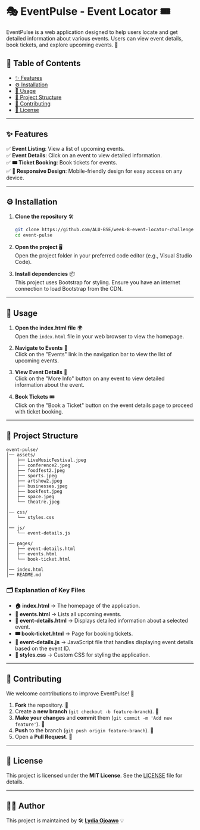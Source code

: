 # 🎭 EventPulse - Event Locator 🎟️

EventPulse is a web application designed to help users locate and get detailed information about various events. Users can view event details, book tickets, and explore upcoming events. 🎉  

## 📌 Table of Contents  

- [✨ Features](#features)  
- [⚙️ Installation](#installation)  
- [🚀 Usage](#usage)  
- [📂 Project Structure](#project-structure)  
- [🤝 Contributing](#contributing)  
- [📜 License](#license)  

---

## ✨ Features  

✅ **Event Listing**: View a list of upcoming events.  
✅ **Event Details**: Click on an event to view detailed information.  
✅ **🎟️ Ticket Booking**: Book tickets for events.  
✅ **📱 Responsive Design**: Mobile-friendly design for easy access on any device.  

---

## ⚙️ Installation  

1. **Clone the repository** 🛠️  
    ```bash
    git clone https://github.com/ALU-BSE/week-8-event-locator-challenge-Lydia02.git
    cd event-pulse
    ```
2. **Open the project** 🖥️  
    Open the project folder in your preferred code editor (e.g., Visual Studio Code).  

3. **Install dependencies** 📦  
    This project uses Bootstrap for styling. Ensure you have an internet connection to load Bootstrap from the CDN.  

---

## 🚀 Usage  

1. **Open the index.html file** 🌍  
    Open the `index.html` file in your web browser to view the homepage.  

2. **Navigate to Events** 📅  
    Click on the "Events" link in the navigation bar to view the list of upcoming events.  

3. **View Event Details** 🧐  
    Click on the "More Info" button on any event to view detailed information about the event.  

4. **Book Tickets** 🎟️  
    Click on the "Book a Ticket" button on the event details page to proceed with ticket booking.  

---

## 📂 Project Structure  
```
event-pulse/
│── assets/
│   ├── LiveMusicFestival.jpeg
│   ├── conference2.jpeg
│   ├── foodfest2.jpeg
│   ├── sports.jpeg
│   ├── artshow2.jpeg
│   ├── businesses.jpeg
│   ├── bookfest.jpeg
│   ├── space.jpeg
│   └── theatre.jpeg
│
│── css/
│   └── styles.css
│
│── js/
│   └── event-details.js
│
│── pages/
│   ├── event-details.html
│   ├── events.html
│   └── book-ticket.html
│
│── index.html
│── README.md

```


### 🗂️ Explanation of Key Files  

- **🏠 index.html** → The homepage of the application.  
- **📅 events.html** → Lists all upcoming events.  
- **📝 event-details.html** → Displays detailed information about a selected event.  
- **🎟️ book-ticket.html** → Page for booking tickets.  
- **📜 event-details.js** → JavaScript file that handles displaying event details based on the event ID.  
- **🎨 styles.css** → Custom CSS for styling the application.  

---

## 🤝 Contributing  

We welcome contributions to improve EventPulse! 🚀  

1. **Fork** the repository. 🍴  
2. Create a **new branch** (`git checkout -b feature-branch`). 🌿  
3. **Make your changes** and **commit** them (`git commit -m 'Add new feature'`). 📝  
4. **Push** to the branch (`git push origin feature-branch`). 🚀  
5. Open a **Pull Request**. 🔁  

---

## 📜 License  

This project is licensed under the **MIT License**. See the [LICENSE](LICENSE) file for details.  

---

## 👩‍💻 Author  

This project is maintained by 🛠️ **[Lydia Ojoawo](https://github.com/Lydia02)** 💡  
